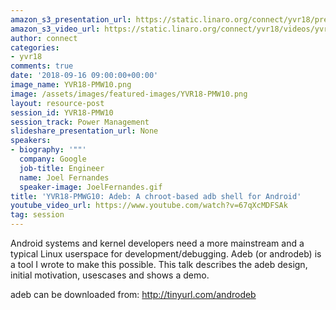```yaml
---
amazon_s3_presentation_url: https://static.linaro.org/connect/yvr18/presentations/yvr18-pmw10.pdf
amazon_s3_video_url: https://static.linaro.org/connect/yvr18/videos/yvr18-pmw10.mp4
author: connect
categories:
- yvr18
comments: true
date: '2018-09-16 09:00:00+00:00'
image_name: YVR18-PMW10.png
image: /assets/images/featured-images/YVR18-PMW10.png
layout: resource-post
session_id: YVR18-PMW10
session_track: Power Management
slideshare_presentation_url: None
speakers:
- biography: '""'
  company: Google
  job-title: Engineer
  name: Joel Fernandes
  speaker-image: JoelFernandes.gif
title: 'YVR18-PMWG10: Adeb: A chroot-based adb shell for Android'
youtube_video_url: https://www.youtube.com/watch?v=67qXcMDFSAk
tag: session
---
```


Android systems and kernel developers need a more mainstream and a typical Linux userspace for development/debugging. Adeb (or androdeb) is a tool I wrote to make this possible. This talk describes the adeb design, initial motivation, usescases and shows a demo.

adeb can be downloaded from: http://tinyurl.com/androdeb